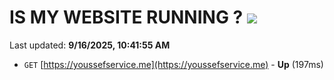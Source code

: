 # IS MY WEBSITE RUNNING ? [![](https://img.shields.io/static/v1?label=Sponsor&message=%E2%9D%A4&logo=GitHub&color=%23fe8e86)](https://github.com/sponsors/Youssef-Lehmam)

Last updated: **9/16/2025, 10:41:55 AM**

- `GET` [https://youssefservice.me](https://youssefservice.me) - **Up** (197ms)
